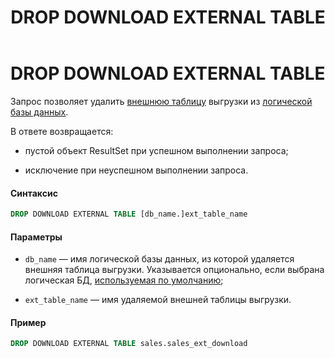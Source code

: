 ﻿---
layout: default
title: DROP DOWNLOAD EXTERNAL TABLE
nav_order: 17
parent: Запросы SQL+
grand_parent: Справочная информация
has_children: false
has_toc: false
---

DROP DOWNLOAD EXTERNAL TABLE
============================

Запрос позволяет удалить [внешнюю таблицу](../../../Обзор_понятий_компонентов_и_связей/Основные_понятия/Внешняя_таблица/Внешняя_таблица.md) 
выгрузки из [логической базы данных](../../../Обзор_понятий_компонентов_и_связей/Основные_понятия/Логическая_база_данных/Логическая_база_данных.md).

В ответе возвращается:

*   пустой объект ResultSet при успешном выполнении запроса;

*   исключение при неуспешном выполнении запроса.


#### Синтаксис
```sql
DROP DOWNLOAD EXTERNAL TABLE [db_name.]ext_table_name
```
#### Параметры

*   `db_name` — имя логической базы данных, из которой удаляется внешняя таблица выгрузки. Указывается 
    опционально, если выбрана логическая БД, [используемая по умолчанию](../../../Работа_с_системой/Другие_функции/Определение_логической_БД_по_умолчанию/Определение_логической_БД_по_умолчанию.md);

*   `ext_table_name` — имя удаляемой внешней таблицы выгрузки.

#### Пример
```sql
DROP DOWNLOAD EXTERNAL TABLE sales.sales_ext_download
```